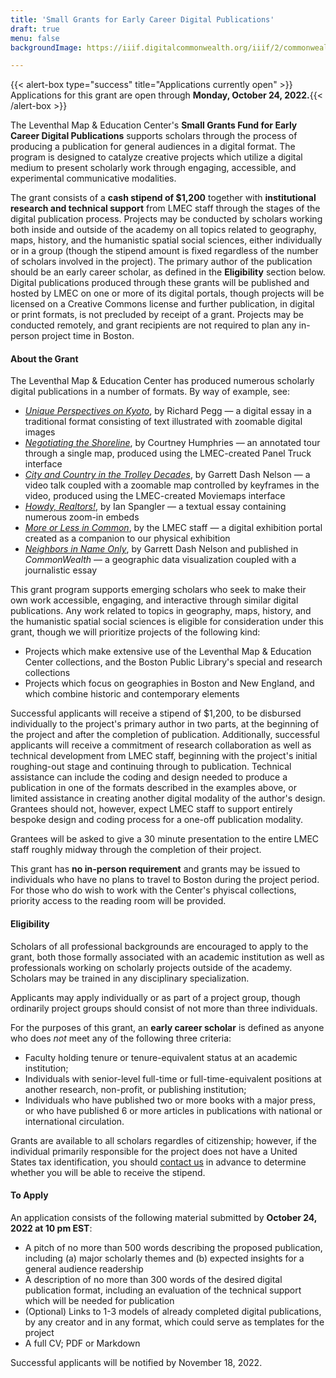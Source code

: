 ```yaml
---
title: 'Small Grants for Early Career Digital Publications'
draft: true
menu: false
backgroundImage: https://iiif.digitalcommonwealth.org/iiif/2/commonwealth:3f463366g/1292,3248,8404,3417/1200,/0/default.jpg

---
```

{{< alert-box type="success" title="Applications currently open" >}} Applications for this grant are open through **Monday, October 24, 2022.**{{< /alert-box >}}

The Leventhal Map & Education Center's **Small Grants Fund for Early Career Digital Publications** supports scholars through the process of producing a publication for general audiences in a digital format. The program is designed to catalyze creative projects which utilize a digital medium to present scholarly work through engaging, accessible, and experimental communicative modalities.

The grant consists of a **cash stipend of $1,200** together with **institutional research and technical support** from LMEC staff through the stages of the digital publication process. Projects may be conducted by scholars working both inside and outside of the academy on all topics related to geography, maps, history, and the humanistic spatial social sciences, either individually or in a group (though the stipend amount is fixed regardless of the number of scholars involved in the project). The primary author of the publication should be an early career scholar, as defined in the **Eligibility** section below. Digital publications produced through these grants will be published and hosted by LMEC on one or more of its digital portals, though projects will be licensed on a Creative Commons license and further publication, in digital or print formats, is not precluded by receipt of a grant. Projects may be conducted remotely, and grant recipients are not required to plan any in-person project time in Boston.

#### About the Grant

The Leventhal Map & Education Center has produced numerous scholarly digital publications in a number of formats. By way of example, see:

* [*Unique Perspectives on Kyoto*](https://www.leventhalmap.org/articles/kyoto-perspectives/), by Richard Pegg — a digital essay in a traditional format consisting of text illustrated with zoomable digital images
* [*Negotiating the Shoreline*](https://www.leventhalmap.org/articles/humphries-boston-harbor/), by Courtney Humphries — an annotated tour through a single map, produced using the LMEC-created Panel Truck interface
* [*City and Country in the Trolley Decades*](https://geoservices.leventhalmap.org/movie-maps/#trolley-wayfinder), by Garrett Dash Nelson — a video talk coupled with a zoomable map controlled by keyframes in the video, produced using the LMEC-created Moviemaps interface
* [*Howdy, Realtors!*](https://www.leventhalmap.org/articles/howdy-realtors/), by Ian Spangler — a textual essay containing numerous zoom-in embeds
* [*More or Less in Common*](https://www.leventhalmap.org/digital-exhibitions/more-or-less-in-common/), by the LMEC staff — a digital exhibition portal created as a companion to our physical exhibition
* [*Neighbors in Name Only*](https://commonwealthmagazine.org/news-analysis/stark-differences-make-many-mass-communities-neighbors-in-name-only/), by Garrett Dash Nelson and published in _CommonWealth_ — a geographic data visualization coupled with a journalistic essay

This grant program supports emerging scholars who seek to make their own work accessible, engaging, and interactive through similar digital publications. Any work related to topics in geography, maps, history, and the humanistic spatial social sciences is eligible for consideration under this grant, though we will prioritize projects of the following kind:

* Projects which make extensive use of the Leventhal Map & Education Center collections, and the Boston Public Library's special and research collections
* Projects which focus on geographies in Boston and New England, and which combine historic and contemporary elements

Successful applicants will receive a stipend of $1,200, to be disbursed individually to the project's primary author in two parts, at the beginning of the project and after the completion of publication. Additionally, successful applicants will receive a commitment of research collaboration as well as technical development from LMEC staff, beginning with the project's initial roughing-out stage and continuing through to publication. Technical assistance can include the coding and design needed to produce a publication in one of the formats described in the examples above, or limited assistance in creating another digital modality of the author's design. Grantees should not, however, expect LMEC staff to support entirely bespoke design and coding process for a one-off publication modality. 

Grantees will be asked to give a 30 minute presentation to the entire LMEC staff roughly midway through the completion of their project. 

This grant has **no in-person requirement** and grants may be issued to individuals who have no plans to travel to Boston during the project period. For those who do wish to work with the Center's phyiscal collections, priority access to the reading room will be provided.


#### Eligibility

Scholars of all professional backgrounds are encouraged to apply to the grant, both those formally associated with an academic institution as well as professionals working on scholarly projects outside of the academy. Scholars may be trained in any disciplinary specialization.

Applicants may apply individually or as part of a project group, though ordinarily project groups should consist of not more than three individuals.

For the purposes of this grant, an **early career scholar** is defined as anyone who does *not* meet any of the following three criteria:
* Faculty holding tenure or tenure-equivalent status at an academic institution;
* Individuals with senior-level full-time or full-time-equivalent positions at another research, non-profit, or publishing institution;
* Individuals who have published two or more books with a major press, or who have published 6 or more articles in publications with national or international circulation.

Grants are available to all scholars regardles of citizenship; however, if the individual primarily responsible for the project does not have a United States tax identification, you should [contact us](info@leventhalmap.org) in advance to determine whether you will be able to receive the stipend.

#### To Apply

An application consists of the following material submitted by **October 24, 2022 at 10 pm EST**:

* A pitch of no more than 500 words describing the proposed publication, including (a) major scholarly themes and (b) expected insights for a general audience readership
* A description of no more than 300 words of the desired digital publication format, including an evaluation of the technical support which will be needed for publication
* (Optional) Links to 1-3 models of already completed digital publications, by any creator and in any format, which could serve as templates for the project
* A full CV; PDF or Markdown

Successful applicants will be notified by November 18, 2022.
